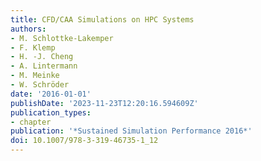 ```yaml
---
title: CFD/CAA Simulations on HPC Systems
authors:
- M. Schlottke-Lakemper
- F. Klemp
- H. -J. Cheng
- A. Lintermann
- M. Meinke
- W. Schröder
date: '2016-01-01'
publishDate: '2023-11-23T12:20:16.594609Z'
publication_types:
- chapter
publication: '*Sustained Simulation Performance 2016*'
doi: 10.1007/978-3-319-46735-1_12
---
```

